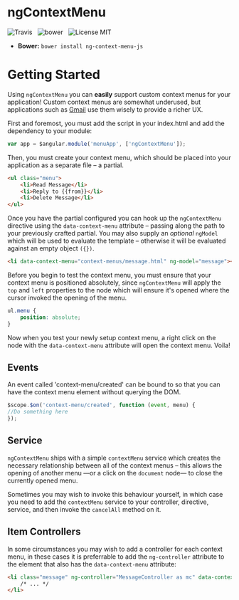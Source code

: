 ngContextMenu
===================

![Travis](http://img.shields.io/travis/Wildhoney/ngContextMenu.svg?style=flat)
&nbsp;
![bower](http://img.shields.io/npm/v/ng-contextmenu.svg?style=flat)
&nbsp;
![License MIT](http://img.shields.io/badge/License-MIT-lightgrey.svg?style=flat)

* **Bower:** `bower install ng-context-menu-js` 

# Getting Started

Using `ngContextMenu` you can **easily** support custom context menus for your application! Custom context menus are somewhat underused, but applications such as [Gmail](http://gmail.com/) use them wisely to provide a richer UX.

First and foremost, you must add the script in your index.html and add the dependency to your module:

```javascript
var app = $angular.module('menuApp', ['ngContextMenu']);
```

Then, you must create your context menu, which should be placed into your application as a separate file &ndash; a partial.

```html
<ul class="menu">
    <li>Read Message</li>
    <li>Reply to {{from}}</li>
    <li>Delete Message</li>
</ul>
```

Once you have the partial configured you can hook up the `ngContextMenu` directive using the `data-context-menu` attribute &ndash; passing along the path to your previously crafted partial. You may also supply an *optional* `ngModel` which will be used to evaluate the template &ndash; otherwise it will be evaluated against an empty object `({})`.

```html
<li data-context-menu="context-menus/message.html" ng-model="message"></li>
```

Before you begin to test the context menu, you must ensure that your context menu is positioned absolutely, since `ngContextMenu` will apply the `top` and `left` properties to the node which will ensure it's opened where the cursor invoked the opening of the menu.

```css
ul.menu {
    position: absolute;
}
```

Now when you test your newly setup context menu, a right click on the node with the `data-context-menu` attribute will open the context menu. Voila!

## Events
An event called 'context-menu/created' can be bound to so that you can have the context menu element without querying the DOM.

```javascript
$scope.$on('context-menu/created', function (event, menu) {
//Do something here
});
```

## Service

`ngContextMenu` ships with a simple `contextMenu` service which creates the necessary relationship between all of the context menus &ndash; this allows the opening of another menu &mdash;or a click on the `document` node&mdash; to close the currently opened menu.

Sometimes you may wish to invoke this behaviour yourself, in which case you need to add the `contextMenu` service to your controller, directive, service, and then invoke the `cancelAll` method on it.

## Item Controllers

In some circumstances you may wish to add a controller for each context menu, in these cases it is preferrable to add the `ng-controller` attribute to the element that also has the `data-context-menu` attribute:

```html
<li class="message" ng-controller="MessageController as mc" data-context-menu="context-menus/message.html">
    /* ... */
</li>
```

